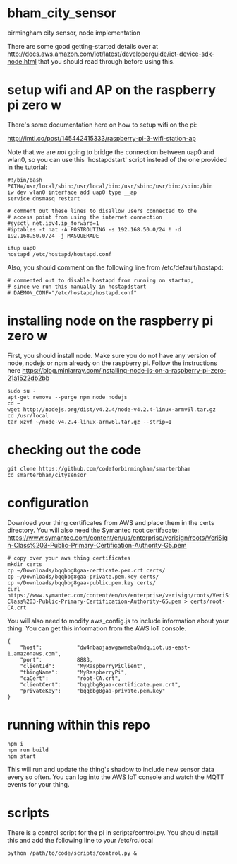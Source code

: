 # bham_city_sensor
birmingham city sensor, node implementation

There are some good getting-started details over at http://docs.aws.amazon.com/iot/latest/developerguide/iot-device-sdk-node.html that you should read through before using this.

# setup wifi and AP on the raspberry pi zero w

There's some documentation here on how to setup wifi on the pi:

http://imti.co/post/145442415333/raspberry-pi-3-wifi-station-ap

Note that we are *not* going to bridge the connection between uap0 and wlan0, so
you can use this 'hostapdstart' script instead of the one provided in the tutorial:

```
#!/bin/bash
PATH=/usr/local/sbin:/usr/local/bin:/usr/sbin:/usr/bin:/sbin:/bin
iw dev wlan0 interface add uap0 type __ap
service dnsmasq restart

# comment out these lines to disallow users connected to the
# access point from using the internet connection
#sysctl net.ipv4.ip_forward=1
#iptables -t nat -A POSTROUTING -s 192.168.50.0/24 ! -d 192.168.50.0/24 -j MASQUERADE

ifup uap0
hostapd /etc/hostapd/hostapd.conf
```

Also, you should comment on the following line from /etc/default/hostapd:

```
# commented out to disable hostapd from running on startup,
# since we run this manually in hostapdstart
# DAEMON_CONF="/etc/hostapd/hostapd.conf"
```

# installing node on the raspberry pi zero w

First, you should install node. Make sure you do not have any version of node, nodejs or npm already on the raspberry pi. Follow the instructions here https://blog.miniarray.com/installing-node-js-on-a-raspberry-pi-zero-21a1522db2bb

```
sudo su -
apt-get remove --purge npm node nodejs
cd ~
wget http://nodejs.org/dist/v4.2.4/node-v4.2.4-linux-armv6l.tar.gz
cd /usr/local
tar xzvf ~/node-v4.2.4-linux-armv6l.tar.gz --strip=1
```

# checking out the code

```
git clone https://github.com/codeforbirmingham/smarterbham
cd smarterbham/citysensor
```

# configuration

Download your thing certificates from AWS and place them in the certs directory. You will also need the Symantec root certifacate: https://www.symantec.com/content/en/us/enterprise/verisign/roots/VeriSign-Class%203-Public-Primary-Certification-Authority-G5.pem

```
# copy over your aws thing certificates
mkdir certs
cp ~/Downloads/bqqbbg8gaa-certicate.pem.crt certs/
cp ~/Downloads/bqqbbg8gaa-private.pem.key certs/
cp ~/Downloads/bqqbbg8gaa-public.pem.key certs/
curl https://www.symantec.com/content/en/us/enterprise/verisign/roots/VeriSign-Class%203-Public-Primary-Certification-Authority-G5.pem > certs/root-CA.crt
```

You will also need to modify aws_config.js to include information about your thing. You can get this information from the AWS IoT console.

```
{
    "host":           "dw4nbaojaawgawmeba0mdq.iot.us-east-1.amazonaws.com",
    "port":           8883,
    "clientId":       "MyRaspberryPiClient",
    "thingName":      "MyRaspberryPi",
    "caCert":         "root-CA.crt",
    "clientCert":     "bqqbbg8gaa-certificate.pem.crt",
    "privateKey":     "bqqbbg8gaa-private.pem.key"
} 
```

# running within this repo

```
npm i
npm run build
npm start
```

This will run and update the thing's shadow to include new sensor data every so often. You can log into the AWS IoT console and watch the MQTT events for your thing.

# scripts

There is a control script for the pi in scripts/control.py. You should install this and add the following line to your /etc/rc.local

```
python /path/to/code/scripts/control.py &
```